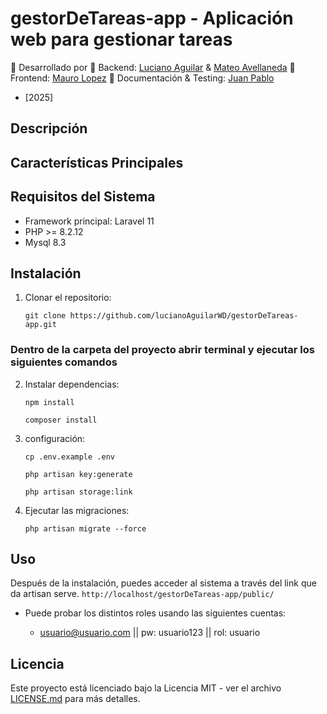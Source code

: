 # gestorDeTareas-app - Aplicación web para gestionar tareas

👥 Desarrollado por
🔹 Backend: [Luciano Aguilar](https://github.com/lucianoAguilarWD/lucianoAguilarWD) & [Mateo Avellaneda](https://github.com/MateoAvellaneda)
🔹 Frontend: [Mauro Lopez](https://github.com/MauroEmilianoLopez)
🔹 Documentación & Testing: [Juan Pablo](https://github.com/JuanPabloCarrizo)

* [2025]

## Descripción


## Características Principales



## Requisitos del Sistema

-   Framework principal: Laravel 11
-   PHP >= 8.2.12
-   Mysql 8.3

## Instalación

1. Clonar el repositorio:

    ```
    git clone https://github.com/lucianoAguilarWD/gestorDeTareas-app.git
    ```

### Dentro de la carpeta del proyecto abrir terminal y ejecutar los siguientes comandos

2. Instalar dependencias:
    
    ```
    npm install
    ```
    
    ```
    composer install
    ```
    

4. configuración:

    ```
    cp .env.example .env
    ```
    
    ```
    php artisan key:generate
    ```
    
    ```
    php artisan storage:link
    ```
5. Ejecutar las migraciones:

    ```
    php artisan migrate --force
    ```
 

## Uso

Después de la instalación, puedes acceder al sistema a través del link que da artisan serve.
    ```
        http://localhost/gestorDeTareas-app/public/
    ```
  * Puede probar los distintos roles usando las siguientes cuentas:
  
    -   usuario@usuario.com || pw: usuario123 || rol: usuario

## Licencia

Este proyecto está licenciado bajo la Licencia MIT - ver el archivo [LICENSE.md](LICENSE.md) para más detalles.
